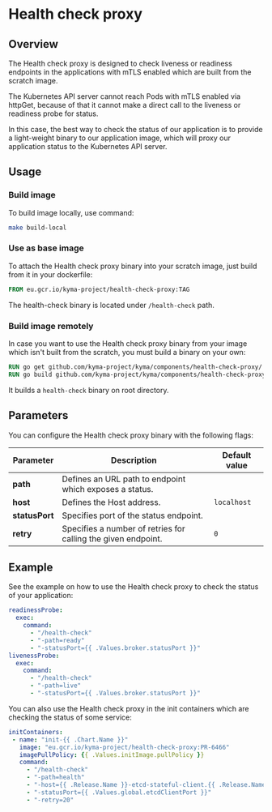 # Health check proxy

## Overview

The Health check proxy is designed to check liveness or readiness endpoints in the applications with mTLS enabled which are built from the scratch image.

The Kubernetes API server cannot reach Pods with mTLS enabled via httpGet, because of that it cannot make a direct call to the liveness or readiness probe for status.

In this case, the best way to check the status of our application is to provide a light-weight binary to our application image, which will proxy our application status to the Kubernetes API server.

## Usage

### Build image

To build image locally, use command:

```bash
make build-local
```

### Use as base image

To attach the Health check proxy binary into your scratch image, just build from it in your dockerfile:

```dockerfile
FROM eu.gcr.io/kyma-project/health-check-proxy:TAG
```

The health-check binary is located under `/health-check` path.

### Build image remotely

In case you want to use the Health check proxy binary from your image which isn't built from the scratch, you must build a binary on your own:

```dockerfile
RUN go get github.com/kyma-project/kyma/components/health-check-proxy/...
RUN go build github.com/kyma-project/kyma/components/health-check-proxy/...
```

It builds a `health-check` binary on root directory.

## Parameters

You can configure the Health check proxy binary with the following flags:

| Parameter | Description | Default value |
|-----------|-------------|---------------|
| **path** | Defines an URL path to endpoint which exposes a status. |  |
| **host** | Defines the Host address. | `localhost` |
| **statusPort** | Specifies port of the status endpoint. |  |
| **retry** | Specifies a number of retries for calling the given endpoint. | `0` |

## Example

See the example on how to use the Health check proxy to check the status of your application:

```yaml
readinessProbe:
  exec:
    command:
      - "/health-check"
      - "-path=ready"
      - "-statusPort={{ .Values.broker.statusPort }}"
livenessProbe:
  exec:
    command:
      - "/health-check"
      - "-path=live"
      - "-statusPort={{ .Values.broker.statusPort }}"
```

You can also use the Health check proxy in the init containers which are checking the status of some service:

```yaml
initContainers:
 - name: "init-{{ .Chart.Name }}"
   image: "eu.gcr.io/kyma-project/health-check-proxy:PR-6466"
   imagePullPolicy: {{ .Values.initImage.pullPolicy }}
   command:
     - "/health-check"
     - "-path=health"
     - "-host={{ .Release.Name }}-etcd-stateful-client.{{ .Release.Namespace }}.svc.cluster.local"
     - "-statusPort={{ .Values.global.etcdClientPort }}"
     - "-retry=20"
```